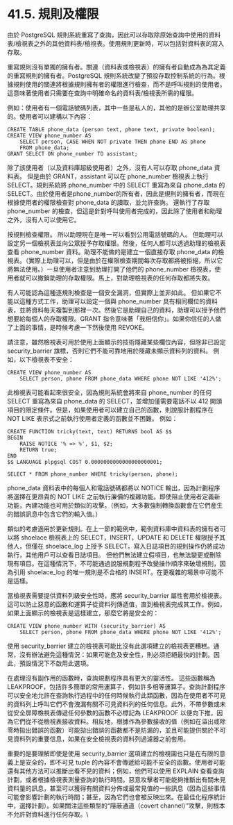 # 41.5. 規則及權限

由於 PostgreSQL 規則系統重寫了查詢，因此可以存取除原始查詢中使用的資料表/檢視表之外的其他資料表/檢視表。使用規則更新時，可以包括對資料表的寫入存取。

重寫規則沒有單獨的擁有者。關連（資料表或檢視表）的擁有者自動成為為其定義的重寫規則的擁有者。PostgreSQL 規則系統改變了預設存取控制系統的行為。根據規則使用的關連將根據規則擁有者的權限進行檢查，而不是呼叫規則的使用者。這意味著使用者只需要在查詢中明確命名的資料表/檢視表所需的權限。

例如：使用者有一個電話號碼列表，其中一些是私人的，其他的是辦公室助理共享的。使用者可以建構以下內容：

```
CREATE TABLE phone_data (person text, phone text, private boolean);
CREATE VIEW phone_number AS
    SELECT person, CASE WHEN NOT private THEN phone END AS phone
    FROM phone_data;
GRANT SELECT ON phone_number TO assistant;
```

除了該使用者（以及資料庫超級使用者）之外，沒有人可以存取 phone\_data 資料表。 但是由於 GRANT，assistant 可以在 phone\_number 檢視表上執行 SELECT。規則系統將 phone\_number 中的 SELECT 重寫為來自 phone\_data 的 SELECT。由於使用者是phone\_number的所有者，因此是規則的擁有者，而現在根據使用者的權限檢查對 phone\_data 的讀取，並允許查詢。 還執行了存取 phone\_number 的檢查，但這是針對呼叫使用者完成的，因此除了使用者和助理之外，沒有人可以使用它。

按規則檢查權限。 所以助理現在是唯一可以看到公用電話號碼的人。 但助理可以設定另一個檢視表並向公眾授予存取權限。然後，任何人都可以透過助理的檢視表查看 phone\_number 資料。助理不能做的是建立一個直接存取 phone\_data 的檢視表。（實際上助理可以，但是由於在權限檢查期間每次存取都將被拒絕，所以它將無法使用。）一旦使用者注意到助理打開了他們的 phone\_number 檢視表，使用者就可以撤銷助理的存取權限。馬上，對助理檢視表的任何存取都將失敗。

有人可能認為這種逐規則檢查是一個安全漏洞，但實際上並非如此。 但如果它不能以這種方式工作，助理可以設定一個與 phone\_number 具有相同欄位的資料表，並將資料每天複製到那裡一次。然後它是助理自己的資料，助理可以授予他們想要給每個人的存取權限。GRANT 指令意味著「我相信你」。如果你信任的人做了上面的事情，是時候考慮一下然後使用 REVOKE。

請注意，雖然檢視表可用於使用上面顯示的技術隱藏某些欄位內容，但除非已設定 security\_barrier 旗標，否則它們不能可靠地用於隱藏未顯示資料列的資料。 例如，以下檢視表不安全：

```
CREATE VIEW phone_number AS
    SELECT person, phone FROM phone_data WHERE phone NOT LIKE '412%';
```

此檢視表可能看起來很安全，因為規則系統會將來自 phone\_number 的任何 SELECT 重寫為來自 phone\_data 的 SELECT，並增加僅需要電話不以 412 開頭項目的限定條件。但是，如果使用者可以建立自己的函數，則說服計劃程序在 NOT LIKE 表示式之前執行使用者定義的函數並不困難。 例如：

```
CREATE FUNCTION tricky(text, text) RETURNS bool AS $$
BEGIN
    RAISE NOTICE '% => %', $1, $2;
    RETURN true;
END
$$ LANGUAGE plpgsql COST 0.0000000000000000000001;

SELECT * FROM phone_number WHERE tricky(person, phone);
```

phone\_data 資料表中的每個人和電話號碼都將以 NOTICE 輸出，因為計劃程序將選擇在更昂貴的 NOT LIKE 之前執行廉價的複雜功能。即使阻止使用者定義新功能，內建功能也可用於類似的攻擊。（例如，大多數強制轉換函數會在它們産生的錯誤訊息中包含它們的輸入值。）

類似的考慮適用於更新規則。在上一節的範例中，範例資料庫中資料表的擁有者可以將 shoelace 檢視表上的 SELECT，INSERT，UPDATE 和 DELETE 權限授予其他人，但僅在 shoelace\_log 上授予 SELECT。寫入日誌項目的規則操作仍將成功執行，其他用戶可以查看日誌項目。 但他們無法建立假項目，也無法變更或刪除現有項目。在這種情況下，不可能通過說服規劃程予改變操作順序來破壞規則，因為引用 shoelace\_log 的唯一規則是不合格的 INSERT。在更複雜的場景中可能不是這樣。

當檢視表需要提供資料列級安全性時，應將 security\_barrier 屬性套用於檢視表。這可以防止惡意的函數和運算子從資料列傳遞值，直到檢視表完成其工作。例如，如果上面顯示的檢視表是這樣建立，那麼它將是安全的：

```
CREATE VIEW phone_number WITH (security_barrier) AS
    SELECT person, phone FROM phone_data WHERE phone NOT LIKE '412%';
```

使用 security\_barrier 建立的檢視表可能比沒有此選項建立的檢視表更糟糕。通常，沒有辦法避免這種情況：如果可能危及安全性，則必須拒絕最快的計劃。因此，預設情況下不啟用此選項。

在處理沒有副作用的函數時，查詢規劃程序具有更大的靈活性。 這些函數稱為 LEAKPROOF，包括許多簡單的常用運算子，例如許多相等運算子。查詢計劃程序可以安全地允許在查詢執行過程中的任何時候執行此類函數，因為在使用者不可見的資料列上呼叫它們不會洩漏有關不可見資料列的任何信息。此外，不帶參數或未從安全屏障檢視表傳遞任何參數的函數不必標記為 LEAKPROOF 以便向下推，因為它們從不從檢視表接收資料。相反地，根據作為參數接收的值（例如在溢出或除零時拋出錯誤的函數）可能拋出錯誤的函數都不是防漏的，並且可能提供關於不可見資料列的重要信息，如果在安全檢視表的資料列過濾器之前套用。

重要的是要理解即使是使用 security\_barrier 選項建立的檢視圖也只是在有限的意義上是安全的，即不可見 tuple 的內容不會傳遞給可能不安全的函數。使用者可能還有其他方法可以推斷出看不見的資料；例如，他們可以使用 EXPLAIN 查看查詢計劃，或者根據檢視表測量查詢的執行時間。惡意攻擊者可能能夠推斷出有關未見資料量的訊息，甚至可以獲得有關資料分佈或最常見值的一些訊息（因為這些事情可能會影響計劃的執行時間；甚至，因為它們也會被反映出來。在最佳化程序統計中，選擇計劃）。如果關注這些類型的“隱蔽通道（covert channel）”攻擊，則根本不允許對資料進行任何存取。\\

